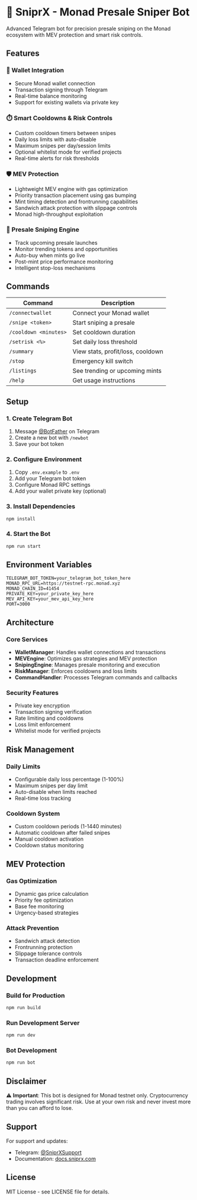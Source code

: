 # 🎯 SniprX - Monad Presale Sniper Bot

Advanced Telegram bot for precision presale sniping on the Monad ecosystem with MEV protection and smart risk controls.

## Features

### 🔗 Wallet Integration
- Secure Monad wallet connection
- Transaction signing through Telegram
- Real-time balance monitoring
- Support for existing wallets via private key

### ⏱️ Smart Cooldowns & Risk Controls
- Custom cooldown timers between snipes
- Daily loss limits with auto-disable
- Maximum snipes per day/session limits
- Optional whitelist mode for verified projects
- Real-time alerts for risk thresholds

### 🛡️ MEV Protection
- Lightweight MEV engine with gas optimization
- Priority transaction placement using gas bumping
- Mint timing detection and frontrunning capabilities
- Sandwich attack protection with slippage controls
- Monad high-throughput exploitation

### 🎯 Presale Sniping Engine
- Track upcoming presale launches
- Monitor trending tokens and opportunities
- Auto-buy when mints go live
- Post-mint price performance monitoring
- Intelligent stop-loss mechanisms

## Commands

| Command | Description |
|---------|-------------|
| `/connectwallet` | Connect your Monad wallet |
| `/snipe <token>` | Start sniping a presale |
| `/cooldown <minutes>` | Set cooldown duration |
| `/setrisk <%>` | Set daily loss threshold |
| `/summary` | View stats, profit/loss, cooldown |
| `/stop` | Emergency kill switch |
| `/listings` | See trending or upcoming mints |
| `/help` | Get usage instructions |

## Setup

### 1. Create Telegram Bot
1. Message [@BotFather](https://t.me/BotFather) on Telegram
2. Create a new bot with `/newbot`
3. Save your bot token

### 2. Configure Environment
1. Copy `.env.example` to `.env`
2. Add your Telegram bot token
3. Configure Monad RPC settings
4. Add your wallet private key (optional)

### 3. Install Dependencies
```bash
npm install
```

### 4. Start the Bot
```bash
npm run start
```

## Environment Variables

```env
TELEGRAM_BOT_TOKEN=your_telegram_bot_token_here
MONAD_RPC_URL=https://testnet-rpc.monad.xyz
MONAD_CHAIN_ID=41454
PRIVATE_KEY=your_private_key_here
MEV_API_KEY=your_mev_api_key_here
PORT=3000
```

## Architecture

### Core Services
- **WalletManager**: Handles wallet connections and transactions
- **MEVEngine**: Optimizes gas strategies and MEV protection
- **SnipingEngine**: Manages presale monitoring and execution
- **RiskManager**: Enforces cooldowns and loss limits
- **CommandHandler**: Processes Telegram commands and callbacks

### Security Features
- Private key encryption
- Transaction signing verification
- Rate limiting and cooldowns
- Loss limit enforcement
- Whitelist mode for verified projects

## Risk Management

### Daily Limits
- Configurable daily loss percentage (1-100%)
- Maximum snipes per day limit
- Auto-disable when limits reached
- Real-time loss tracking

### Cooldown System
- Custom cooldown periods (1-1440 minutes)
- Automatic cooldown after failed snipes
- Manual cooldown activation
- Cooldown status monitoring

## MEV Protection

### Gas Optimization
- Dynamic gas price calculation
- Priority fee optimization
- Base fee monitoring
- Urgency-based strategies

### Attack Prevention
- Sandwich attack detection
- Frontrunning protection
- Slippage tolerance controls
- Transaction deadline enforcement

## Development

### Build for Production
```bash
npm run build
```

### Run Development Server
```bash
npm run dev
```

### Bot Development
```bash
npm run bot
```

## Disclaimer

⚠️ **Important**: This bot is designed for Monad testnet only. Cryptocurrency trading involves significant risk. Use at your own risk and never invest more than you can afford to lose.

## Support

For support and updates:
- Telegram: [@SniprXSupport](https://t.me/SniprXSupport)
- Documentation: [docs.sniprx.com](https://docs.sniprx.com)

## License

MIT License - see LICENSE file for details.
